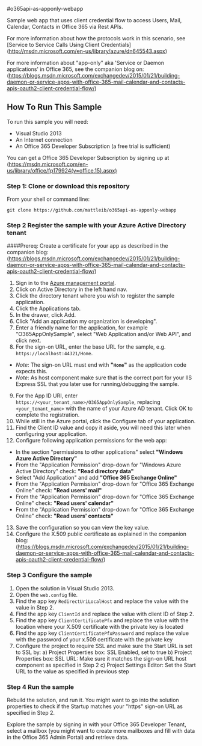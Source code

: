 #o365api-as-apponly-webapp

Sample web app that uses client credential flow to access Users, Mail, Calendar, Contacts in Office 365 via Rest APIs.

For more information about how the protocols work in this scenario, see [Service to Service Calls Using Client Credentials] (http://msdn.microsoft.com/en-us/library/azure/dn645543.aspx)

For more information about "app-only" aka 'Service or Daemon applications' in Office 365, see the companion blog on: (https://blogs.msdn.microsoft.com/exchangedev/2015/01/21/building-daemon-or-service-apps-with-office-365-mail-calendar-and-contacts-apis-oauth2-client-credential-flow/)

## How To Run This Sample

To run this sample you will need:
- Visual Studio 2013
- An Internet connection
- An Office 365 Developer Subscription (a free trial is sufficient)

You can get a Office 365 Developer Subscription by signing up at (https://msdn.microsoft.com/en-us/library/office/fp179924(v=office.15).aspx)


### Step 1:  Clone or download this repository

From your shell or command line:

`git clone https://github.com/mattleib/o365api-as-apponly-webapp`


### Step 2  Register the sample with your Azure Active Directory tenant

####Prereq: Create a certificate for your app as described in the companion blog: (https://blogs.msdn.microsoft.com/exchangedev/2015/01/21/building-daemon-or-service-apps-with-office-365-mail-calendar-and-contacts-apis-oauth2-client-credential-flow/)

1. Sign in to the [Azure management portal](https://manage.windowsazure.com).
2. Click on Active Directory in the left hand nav.
3. Click the directory tenant where you wish to register the sample application.
4. Click the Applications tab.
5. In the drawer, click Add.
6. Click "Add an application my organization is developing".
7. Enter a friendly name for the application, for example "O365AppOnlySample", select "Web Application and/or Web API", and click next.
8. For the sign-on URL, enter the base URL for the sample, e.g. `https://localhost:44321/Home`. 
  - *Note*: The sign-on URL must end with **"`Home`"** as the application code expects this. 
  - *Note*: As host component make sure that is the correct port for your IIS Express SSL that you later use for running/debugging the sample.
9. For the App ID URI, enter `https://<your_tenant_name>/O365AppOnlySample`, replacing `<your_tenant_name>` with the name of your Azure AD tenant.  Click OK to complete the registration.
10. While still in the Azure portal, click the Configure tab of your application.
11. Find the Client ID value and copy it aside, you will need this later when configuring your application.
12. Configure following application permissions for the web app:
  - In the section "permissions to other applications" select **"Windows Azure Active Directory"** 
  - From the "Application Permission" drop-down for "Windows Azure Active Directory" check: **"Read directory data"**
  - Select "Add Application" and add **"Office 365 Exchange Online"**
  - From the "Application Permission" drop-down for "Office 365 Exchange Online" check: **"Read users' mail"**
  - From the "Application Permission" drop-down for "Office 365 Exchange Online" check: **"Read users' calendar"**
  - From the "Application Permission" drop-down for "Office 365 Exchange Online" check: **"Read users' contacts"**
13. Save the configuration so you can view the key value.
14. Configure the X.509 public certificate as explained in the companion blog: (https://blogs.msdn.microsoft.com/exchangedev/2015/01/21/building-daemon-or-service-apps-with-office-365-mail-calendar-and-contacts-apis-oauth2-client-credential-flow/)


### Step 3  Configure the sample

1. Open the solution in Visual Studio 2013.
2. Open the `web.config` file.
3. Find the app key `RedirectUriLocalHost` and replace the value with the value in Step 2.
4. Find the app key `ClientId` and replace the value with client ID of Step 2.
5. Find the app key `ClientCertificatePfx` and replace the value with the location where your X.509 certificate with the private key is located
6. Find the app key `ClientCertificatePfxPassword` and replace the value with the password of your x.509 certificate with the private key
7. Configure the project to require SSL and make sure the Start URL is set to SSL by:
    a) Project Properties box: SSL Enabled, set to true
	b) Project Properties box: SSL URL: Make sure it matches the sign-on URL host component as specified in Step 2
	c) Project Settings Editor: Set the Start URL to the value as specified in previous step
	


### Step 4  Run the sample

Rebuild the solution, and run it.  You might want to go into the solution properties to check if the Startup matches your "https" sign-on URL as specified in Step 2.

Explore the sample by signing in with your Office 365 Developer Tenant, select a mailbox (you might want to create more mailboxes and fill with data in the Office 365 Admin Portal) and retrieve data.



